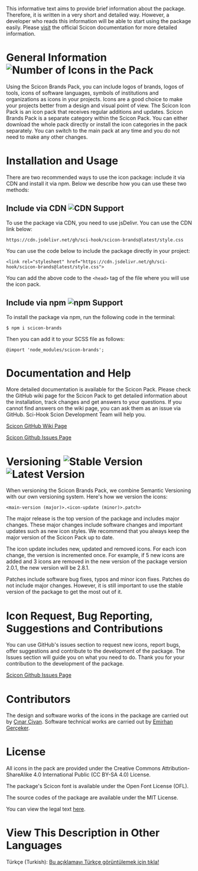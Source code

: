 This informative text aims to provide brief information about the package. Therefore, it is written in a very short and detailed way. However, a developer who reads this information will be able to start using the package easily. Please [visit](https://github.com/Sci-Hook/scicon/wiki) the official Scicon documentation for more detailed information.

# General Information ![Number of Icons in the Pack](https://img.shields.io/badge/Number%20of%20Icons%20in%20the%20Pack-223-blue?style=flat)

Using the Scicon Brands Pack, you can include logos of brands, logos of tools, icons of software languages, symbols of institutions and organizations as icons in your projects. Icons are a good choice to make your projects better from a design and visual point of view. The Scicon Icon Pack is an icon pack that receives regular additions and updates. Scicon Brands Pack is a separate category within the Scicon Pack. You can either download the whole pack directly or install the icon categories in the pack separately. You can switch to the main pack at any time and you do not need to make any other changes.

# Installation and Usage

There are two recommended ways to use the icon package: include it via CDN and install it via npm. Below we describe how you can use these two methods:

## Include via CDN ![CDN Support](https://img.shields.io/badge/CDN%20Support-Active-green?style=flat)

To use the package via CDN, you need to use jsDelivr. You can use the CDN link below:

`https://cdn.jsdelivr.net/gh/sci-hook/scicon-brands@latest/style.css`

You can use the code below to include the package directly in your project:

`<link rel="stylesheet" href="https://cdn.jsdelivr.net/gh/sci-hook/scicon-brands@latest/style.css">`

You can add the above code to the `<head>` tag of the file where you will use the icon pack.

## Include via npm ![npm Support](https://img.shields.io/badge/npm%20Support-Active-green?style=flat)

To install the package via npm, run the following code in the terminal:

`$ npm i scicon-brands`

Then you can add it to your SCSS file as follows:

`@import 'node_modules/scicon-brands';`

# Documentation and Help

More detailed documentation is available for the Scicon Pack. Please check the GitHub wiki page for the Scicon Pack to get detailed information about the installation, track changes and get answers to your questions. If you cannot find answers on the wiki page, you can ask them as an issue via GitHub. Sci-Hook Scion Development Team will help you.

[Scicon GitHub Wiki Page](https://github.com/Sci-Hook/scicon/wiki)

[Scicon Github Issues Page](https://github.com/Sci-Hook/scicon/issues)

# Versioning ![Stable Version](https://img.shields.io/badge/Stable%20Version-1.113.2-orange?style=flat) ![Latest Version](https://img.shields.io/badge/Latest%20Version-1.113.2-orange?style=flat)

When versioning the Scicon Brands Pack, we combine Semantic Versioning with our own versioning system. Here's how we version the icons:

`<main-version (major)>.<icon-update (minor)>.patch>`

The major release is the top version of the package and includes major changes. These major changes include software changes and important updates such as new icon styles. We recommend that you always keep the major version of the Scicon Pack up to date.

The icon update includes new, updated and removed icons. For each icon change, the version is incremented once. For example, if 5 new icons are added and 3 icons are removed in the new version of the package version 2.0.1, the new version will be 2.8.1.

Patches include software bug fixes, typos and minor icon fixes. Patches do not include major changes. However, it is still important to use the stable version of the package to get the most out of it.

# Icon Request, Bug Reporting, Suggestions and Contributions

You can use GitHub's issues section to request new icons, report bugs, offer suggestions and contribute to the development of the package. The Issues section will guide you on what you need to do. Thank you for your contribution to the development of the package.

[Scicon Github Issues Page](https://github.com/Sci-Hook/scicon/issues)

# Contributors

The design and software works of the icons in the package are carried out by [Çınar Civan](https://github.com/cinarcivan). Software technical works are carried out by [Emirhan Gerçeker](https://github.com/lim10tech).

# License

All icons in the pack are provided under the Creative Commons Attribution-ShareAlike 4.0 International Public (CC BY-SA 4.0) License.

The package's Scicon font is available under the Open Font License (OFL).

The source codes of the package are available under the MIT License.

You can view the legal text [here](https://github.com/Sci-Hook/scicon-brands/blob/main/LICENSE).

# View This Description in Other Languages

Türkçe (Turkish): [Bu açıklamayı Türkçe görüntülemek için tıkla!](https://github.com/Sci-Hook/scicon-brands/blob/main/READMETR.md)